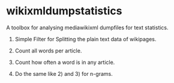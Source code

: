 wikixmldumpstatistics
=====================

A toolbox for analysing mediawikixml dumpfiles for text statistics.

1) Simple Filter for Splitting the plain text data of wikipages.

2) Count all words per article.

3) Count how often a word is in any article.

4) Do the same like 2) and 3) for n-grams.

